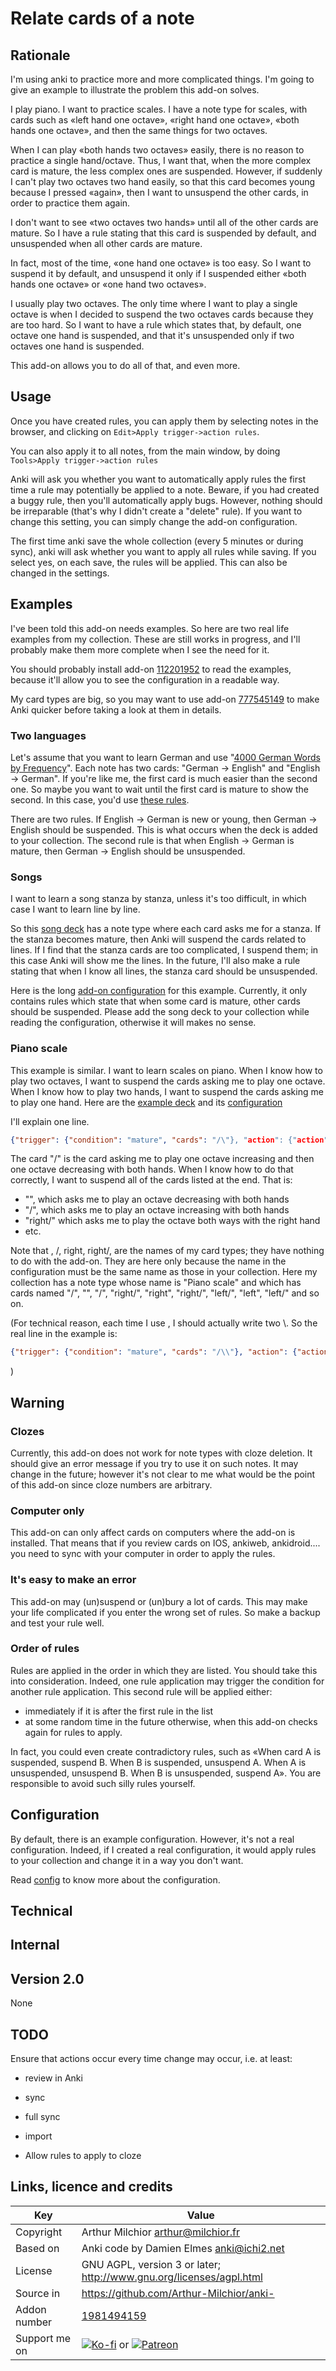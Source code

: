 # Relate cards of a note
## Rationale
I'm using anki to practice more and more complicated things. I'm going
to give an example to illustrate the problem this add-on solves.

I play piano. I want to practice scales. I have a note type for
scales, with cards such as «left hand one octave», «right hand one
octave», «both hands one octave», and then the same things for two
octaves.

When I can play «both hands two octaves» easily, there is no reason to
practice a single hand/octave. Thus, I want that, when the more
complex card is mature, the less complex ones are suspended.  However,
if suddenly I can't play two octaves two hand easily, so that this card
becomes young because I pressed «again», then I want to unsuspend the
other cards, in order to practice them again.

I don't want to see «two octaves two hands» until all of the other
cards are mature. So I have a rule stating that this card is suspended
by default, and unsuspended when all other cards are mature.

In fact, most of the time, «one hand one octave» is too easy. So I want
to suspend it by default, and unsuspend it only if I suspended either 
«both hands one octave» or «one hand two octaves».

I usually play two octaves. The only
time where I want to play a single octave is when I decided to suspend
the two octaves cards because they are too hard. So I want to have a
rule which states that, by default, one octave one hand is suspended,
and that it's unsuspended only if two octaves one hand is suspended.

This add-on allows you to do all of that, and even more.

## Usage
Once you have created rules, you can apply them by selecting notes in
the browser, and clicking on `Edit>Apply trigger->action rules`.

You can also apply it to all notes, from the main window, by doing
`Tools>Apply trigger->action rules`

Anki will ask you whether you want to automatically apply rules the
first time a rule may potentially be applied to a note. Beware, if you
had created a buggy rule, then you'll automatically apply
bugs. However, nothing should be irreparable (that's why I didn't
create a "delete" rule). If you want to change this setting, you can
simply change the add-on configuration.

The first time anki save the whole collection (every 5 minutes or
during sync), anki will ask whether you want to apply all rules while
saving. If you select yes, on each save, the rules will be
applied. This can also be changed in the settings.

## Examples
I've been told this add-on needs examples. So here are two real life
examples from my collection. These are still works in progress, and
I'll probably make them more complete when I see the need for it.

You should probably install add-on
[112201952](https://ankiweb.net/shared/info/112201952) to read the
examples, because it'll allow you to see the configuration in a
readable way.

My card types are big, so you may want to use add-on
[777545149](https://ankiweb.net/shared/info/777545149) to make Anki
quicker before taking a look at them in details.

### Two languages

Let's assume that you want to learn German and use "[4000 German Words by Frequency](https://ankiweb.net/shared/info/653061995)". Each note has two
cards: "German -> English" and "English -> German". If you're like me,
the first card is much easier than the second one. So maybe you want to wait until the first card is mature to show the second. In this case, you'd use [these rules](example_german.json).

There are two rules. If English -> German is new or young, then German -> English should be suspended. This is what occurs when the deck is added to your collection. The second rule is that when English -> German is mature, then German -> English should be unsuspended. 

### Songs
I want to learn a song stanza by stanza, unless it's
too difficult, in which case I want to learn line by line.

So this [song deck](example_song.apkg) has a note type where each
card asks me for a stanza. If the stanza becomes mature, then Anki will
suspend the cards related to lines. If I find that the stanza cards
are too complicated, I suspend them; in this case Anki will show me
the lines. In the future, I'll also make a rule stating that when I
know all lines, the stanza card should be unsuspended. 

Here is the long [add-on configuration](example_song.json) for this
example. Currently, it only contains rules which state that when some
card is mature, other cards should be suspended. Please add the song
deck to your collection while reading the configuration, otherwise it
will makes no sense.

### Piano scale
This example is similar. I want to learn scales on piano. When I know
how to play two octaves, I want to suspend the cards asking me to play
one octave. When I know how to play two hands, I want to suspend the
cards asking me to play one hand. Here are the [example deck](example_piano.apkg) and its [configuration](example_piano.json)

I'll explain one line.
```json
{"trigger": {"condition": "mature", "cards": "/\"}, "action": {"action": "suspend", "cards": ["\", "/", "right/\", "right\", "right/", "left/\", "left\", "left/"]}},
```
The card "/\" is the card asking me to play one octave increasing and then one octave decreasing with both hands. When I know how to do that correctly, I want to suspend all of the cards listed at the end. That is:
* "\", which asks me to play an octave decreasing with both hands
* "/", which asks me to play an octave increasing with both hands
* "right/\" which asks me to play the octave both ways with the right hand
* etc.

Note that \, /, right\, right/, are the names of my card types; they have nothing to do with the add-on. They are here only because the name in the configuration must be the same name as those in your collection. Here my collection has a note type whose name is "Piano scale" and which has cards named "/\", "\", "/", "right/\", "right\", "right/", "left/\", "left\", "left/" and so on.

(For technical reason, each time I use \, I should actually write two \\. So the real line in the example is:
```json
{"trigger": {"condition": "mature", "cards": "/\\"}, "action": {"action": "suspend", "cards": ["\\", "/", "right/\\", "right\\", "right/", "left/\\", "left\\", "left/"]}},
```
)
## Warning
### Clozes
Currently, this add-on does not work for note types with cloze deletion. It should give an error message if you try to use it on such notes. It may change in the future; however it's not clear to me what would be the point of this add-on since cloze numbers are arbitrary.

### Computer only
This add-on can only affect cards on computers where the add-on is
installed. That means that if you review cards on IOS, ankiweb,
ankidroid.... you need to sync with your computer in order to apply
the rules.

### It's easy to make an error
This add-on may (un)suspend or (un)bury a lot of cards. This may make
your life complicated if you enter the wrong set of rules. So make a
backup and test your rule well.

### Order of rules
Rules are applied in the order in which they are listed. You should
take this into consideration. Indeed, one rule application may trigger
the condition for another rule application. This second rule will be
applied either:
* immediately if it is after the first rule in the list
* at some random time in the future otherwise, when this add-on checks
  again for rules to apply.

In fact, you could even create contradictory rules, such as «When card
A is suspended, suspend B. When B is suspended, unsuspend A. When A is
unsuspended, unsuspend B. When B is unsuspended, suspend A». You are
responsible to avoid such silly rules yourself.

## Configuration
By default, there is an example configuration. However, it's not a
real configuration. Indeed, if I created a real configuration, it
would apply rules to your collection and change it in a way you don't
want.

Read [config](config.md) to know more about the configuration.

## Technical
## Internal
## Version 2.0
None

## TODO
Ensure that actions occur every time change may occur, i.e. at least:
* review in Anki
* sync
* full sync
* import

* Allow rules to apply to cloze

## Links, licence and credits

Key         |Value
------------|-------------------------------------------------------------------
Copyright   | Arthur Milchior <arthur@milchior.fr>
Based on    | Anki code by Damien Elmes <anki@ichi2.net>
License     | GNU AGPL, version 3 or later; http://www.gnu.org/licenses/agpl.html
Source in   | https://github.com/Arthur-Milchior/anki-
Addon number| [1981494159](https://ankiweb.net/shared/info/1981494159)
Support me on| [![Ko-fi](https://ko-fi.com/img/Kofi_Logo_Blue.svg)](Ko-fi.com/arthurmilchior) or [![Patreon](http://www.milchior.fr/patreon.png)](https://www.patreon.com/bePatron?u=146206)
